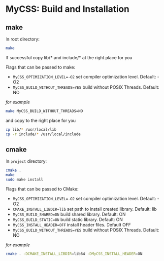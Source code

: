 # MyCSS: Build and Installation

## make

In root directory:
```bash
make
```

If successful copy lib/* and include/* at the right place for you

Flags that can be passed to make:
- `MyCSS_OPTIMIZATION_LEVEL=-O2` set compiler optimization level. Default: -O2
- `MyCSS_BUILD_WITHOUT_THREADS=YES` build without POSIX Threads. Default: NO

*for example*
```bash
make MyCSS_BUILD_WITHOUT_THREADS=NO
```

and copy to the right place for you
```bash
cp lib/* /usr/local/lib
cp -r include/* /usr/local/include
```

## cmake

In `project` directory:
```bash
cmake .
make
sudo make install
```

Flags that can be passed to CMake:
- `MyCSS_OPTIMIZATION_LEVEL=-O2` set compiler optimization level. Default: -O2
- `CMAKE_INSTALL_LIBDIR=lib` set path to install created library. Default: lib
- `MyCSS_BUILD_SHARED=ON` build shared library. Default: ON
- `MyCSS_BUILD_STATIC=ON` build static library. Default: ON
- `MyCSS_INSTALL_HEADER=OFF` install header files. Default OFF
- `MyCSS_BUILD_WITHOUT_THREADS=YES` build without POSIX Threads. Default: NO

*for example*
```bash
cmake . -DCMAKE_INSTALL_LIBDIR=lib64 -DMyCSS_INSTALL_HEADER=ON
```
